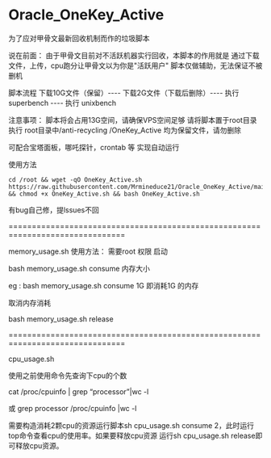 # Oracle_OneKey_Active
为了应对甲骨文最新回收机制而作的垃圾脚本


说在前面：
由于甲骨文目前对不活跃机器实行回收，本脚本的作用就是  通过下载文件，上传，cpu跑分让甲骨文以为你是"活跃用户"
脚本仅做辅助，无法保证不被删机

脚本流程
下载10G文件（保留）----  下载2G文件（下载后删除）----  执行 superbench   ----  执行 unixbench

注意事项：
脚本将会占用13G空间，请确保VPS空间足够
请将脚本置于root目录执行
root目录中/anti-recycling  /OneKey_Active 均为保留文件，请勿删除

可配合宝塔面板，哪吒探针，crontab 等  实现自动运行


使用方法
```
cd /root && wget -qO OneKey_Active.sh https://raw.githubusercontent.com/Mrmineduce21/Oracle_OneKey_Active/main/OneKey_Active.sh && chmod +x OneKey_Active.sh && bash OneKey_Active.sh
```

有bug自己修，提lssues不回

===============================================================================

memory_usage.sh
使用方法： 需要root 权限 启动

bash memory_usage.sh consume 内存大小

eg : bash memory_usage.sh consume 1G 即消耗1G 的内存

取消内存消耗

bash memory_usage.sh release

===============================================================================

cpu_usage.sh

使用之前使用命令先查询下cpu的个数

cat /proc/cpuinfo | grep “processor”|wc -l

或 grep processor /proc/cpuinfo |wc -l

需要构造消耗2颗cpu的资源运行脚本sh cpu_usage.sh consume 2，此时运行top命令查看cpu的使用率。如果要释放cpu资源
运行sh cpu_usage.sh release即可释放cpu资源。



